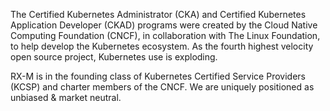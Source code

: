 The Certified Kubernetes Administrator (CKA) and Certified Kubernetes Application Developer (CKAD) programs were created by the Cloud Native Computing Foundation (CNCF), in collaboration with The Linux Foundation, to help develop the Kubernetes ecosystem. As the fourth highest velocity open source project, Kubernetes use is exploding.

RX-M is in the founding class of Kubernetes Certified Service Providers (KCSP) and charter members of the CNCF. We are uniquely positioned as unbiased & market neutral.
